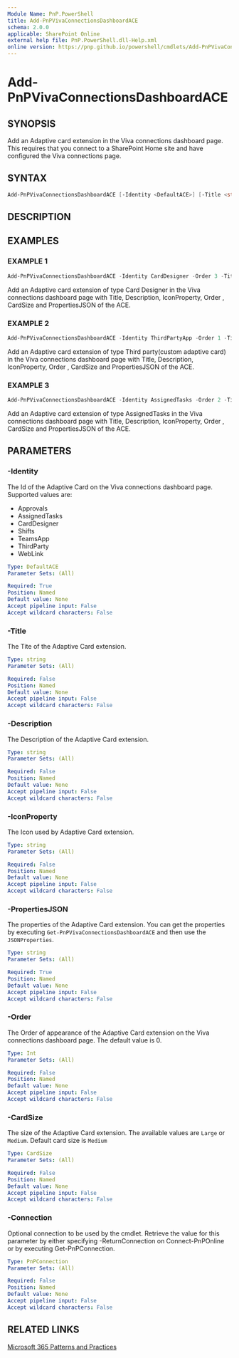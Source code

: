 ```yaml
---
Module Name: PnP.PowerShell
title: Add-PnPVivaConnectionsDashboardACE
schema: 2.0.0
applicable: SharePoint Online
external help file: PnP.PowerShell.dll-Help.xml
online version: https://pnp.github.io/powershell/cmdlets/Add-PnPVivaConnectionsDashboardACE.html
---
```

 
# Add-PnPVivaConnectionsDashboardACE

## SYNOPSIS
Add an Adaptive card extension in the Viva connections dashboard page. This requires that you connect to a SharePoint Home site and have configured the Viva connections page.

## SYNTAX

```powershell
Add-PnPVivaConnectionsDashboardACE [-Identity <DefaultACE>] [-Title <string>] [-PropertiesJSON <string>] [-Description <string>] [-IconProperty <string>] [-Order <Int>][-CardSize <CardSize>] [-Connection <PnPConnection>] [<CommonParameters>]
```

## DESCRIPTION

## EXAMPLES

### EXAMPLE 1
```powershell
Add-PnPVivaConnectionsDashboardACE -Identity CardDesigner -Order 3 -Title "Hello there" -PropertiesJSON $myProperties -CardSize Large -Description "ACE description" -Iconproperty "https://cdn.hubblecontent.osi.office.net/m365content/publish/002f8bf9-b8ee-4689-ae97-e411b756099d/691108002.jpg"
```

Add an Adaptive card extension of type Card Designer in the Viva connections dashboard page with Title, Description, IconProperty, Order , CardSize and PropertiesJSON of the ACE.

### EXAMPLE 2
```powershell
Add-PnPVivaConnectionsDashboardACE -Identity ThirdPartyApp -Order 1 -Title "Hello there" -PropertiesJSON $myProperties -CardSize Medium -Description "ACE with description" -Iconproperty "https://cdn.hubblecontent.osi.office.net/m365content/publish/002f8bf9-b8ee-4689-ae97-e411b756099d/691108002.jpg"
```

Add an Adaptive card extension of type Third party(custom adaptive card) in the Viva connections dashboard page with Title, Description, IconProperty, Order , CardSize and PropertiesJSON of the ACE.

### EXAMPLE 3
```powershell
Add-PnPVivaConnectionsDashboardACE -Identity AssignedTasks -Order 2 -Title "Tasks" -PropertiesJSON $myProperties -CardSize Medium -Description "My Assigned tasks" -Iconproperty "https://cdn.hubblecontent.osi.office.net/m365content/publish/002f8bf9-b8ee-4689-ae97-e411b756099d/691108002.jpg"
```

Add an Adaptive card extension of type AssignedTasks in the Viva connections dashboard page with Title, Description, IconProperty, Order , CardSize and PropertiesJSON of the ACE.

## PARAMETERS

### -Identity
The Id of the Adaptive Card on the Viva connections dashboard page. Supported values are: 

- Approvals
- AssignedTasks
- CardDesigner
- Shifts
- TeamsApp
- ThirdParty
- WebLink

```yaml
Type: DefaultACE
Parameter Sets: (All)

Required: True
Position: Named
Default value: None
Accept pipeline input: False
Accept wildcard characters: False
```

### -Title
The Tite of the Adaptive Card extension.

```yaml
Type: string
Parameter Sets: (All)

Required: False
Position: Named
Default value: None
Accept pipeline input: False
Accept wildcard characters: False
```

### -Description
The Description of the Adaptive Card extension.

```yaml
Type: string
Parameter Sets: (All)

Required: False
Position: Named
Default value: None
Accept pipeline input: False
Accept wildcard characters: False
```

### -IconProperty
The Icon used by Adaptive Card extension.

```yaml
Type: string
Parameter Sets: (All)

Required: False
Position: Named
Default value: None
Accept pipeline input: False
Accept wildcard characters: False
```

### -PropertiesJSON
The properties of the Adaptive Card extension. You can get the properties by executing `Get-PnPVivaConnectionsDashboardACE` and then use the `JSONProperties`.

```yaml
Type: string
Parameter Sets: (All)

Required: True
Position: Named
Default value: None
Accept pipeline input: False
Accept wildcard characters: False
```

### -Order
The Order of appearance of the Adaptive Card extension on the Viva connections dashboard page. The default value is 0.

```yaml
Type: Int
Parameter Sets: (All)

Required: False
Position: Named
Default value: None
Accept pipeline input: False
Accept wildcard characters: False
```

### -CardSize
The size of the Adaptive Card extension. The available values are `Large` or `Medium`. Default card size is `Medium`

```yaml
Type: CardSize
Parameter Sets: (All)

Required: False
Position: Named
Default value: None
Accept pipeline input: False
Accept wildcard characters: False
```

### -Connection
Optional connection to be used by the cmdlet. Retrieve the value for this parameter by either specifying -ReturnConnection on Connect-PnPOnline or by executing Get-PnPConnection.

```yaml
Type: PnPConnection
Parameter Sets: (All)

Required: False
Position: Named
Default value: None
Accept pipeline input: False
Accept wildcard characters: False
```

## RELATED LINKS

[Microsoft 365 Patterns and Practices](https://aka.ms/m365pnp)

